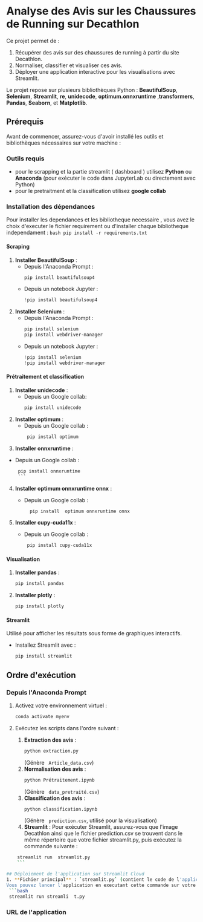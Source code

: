 # Analyse des Avis sur les Chaussures de Running sur Decathlon

Ce projet permet de :
1. Récupérer des avis sur des chaussures de running à partir du site Decathlon.
2. Normaliser, classifier et visualiser ces avis.
3. Déployer une application interactive pour les visualisations avec Streamlit.

Le projet repose sur plusieurs bibliothèques Python : **BeautifulSoup**, **Selenium**, **Streamlit**, **re**, **unidecode**, **optimum.onnxruntime** ,**transformers**, **Pandas**, **Seaborn**, et **Matplotlib**.

## Prérequis
Avant de commencer, assurez-vous d'avoir installé les outils et bibliothèques nécessaires sur votre machine :

### Outils requis
- pour le scrapping et la partie streamlit ( dashboard ) utilisez **Python** ou **Anaconda** (pour exécuter le code dans JupyterLab ou directement avec Python)
- pour le pretraitment et la classification utilisez **google collab**

### Installation des dépendances
Pour installer les dependances et les bibliotheque necessaire , vous avez le choix d'executer le fichier requirement ou d'installer chaque bibliotheque independament : 
     ```bash
     pip install -r requirements.txt
     ```
#### Scraping
1. **Installer BeautifulSoup** :
   - Depuis l'Anaconda Prompt :
     ```bash
     pip install beautifulsoup4
     ```
   - Depuis un notebook Jupyter :
     ```python
     !pip install beautifulsoup4
     ```
2. **Installer Selenium** :
   - Depuis l'Anaconda Prompt :
     ```bash
     pip install selenium
     pip install webdriver-manager
     ```
   - Depuis un notebook Jupyter :
     ```python
     !pip install selenium
     !pip install webdriver-manager
     ```

#### Prétraitement et classification
1. **Installer unidecode** :
   - Depuis un Google collab:
     ```python
     pip install unidecode
      ```
2. **Installer optimum** :
   - Depuis un Google collab :
     ```python
      pip install optimum
      ```
3. **Installer onnxruntime** :
- Depuis un Google collab :
     ```python
      pip install onnxruntime
      ```
4. **Installer  optimum onnxruntime onnx** :
   - Depuis un Google collab :
     ```python
       pip install  optimum onnxruntime onnx
      ```
    
5. **Installer  cupy-cuda11x** :
   - Depuis un Google collab :
     ```python
      pip install cupy-cuda11x
      ```


#### Visualisation
1. **Installer pandas** :
     ```python
     pip install pandas
      ```
2. **Installer plotly** :
     ```python
     pip install plotly
      ```


#### Streamlit 
Utilisé pour afficher les résultats sous forme de graphiques interactifs.
- Installez Streamlit avec :
  ```bash
  pip install streamlit
  ```

## Ordre d'exécution
### Depuis l'Anaconda Prompt
1. Activez votre environnement virtuel :
   ```bash
   conda activate myenv
   ```

2. Exécutez les scripts dans l'ordre suivant :
   1. **Extraction des avis** :
      ```bash
      python extraction.py
      ```
      (Génère ` Article_data.csv`)
   2. **Normalisation des avis** :
      ```bash
      python Prétraitement.ipynb
      ```
      (Génère ` data_pretraité.csv`)
   3. **Classification des avis** :
      ```bash
      python classification.ipynb
      ```
      (Génère ` prediction.csv`, utilisé pour la visualisation)
   4. **Streamlit** :
      Pour exécuter Streamlit, assurez-vous que l'image Decathlon ainsi que le fichier prediction.csv se trouvent dans le même répertoire que votre fichier streamlit.py, puis exécutez la commande suivante :
  ```bash
      streamlit run  streamlit.py 
      ```

## Déploiement de l'application sur Streamlit Cloud
1. **Fichier principal** : `streamlit.py` (contient le code de l'application).
 Vous pouvez lancer l'application en executant cette commande sur votre terminal : 
   ```bash
   streamlit run streamli  t.py
   ```

### URL de l'application




